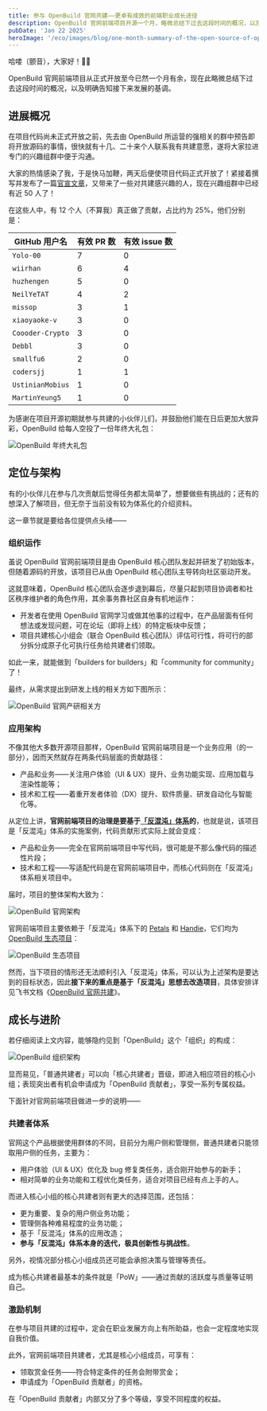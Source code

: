 ```yaml
---
title: 参与 OpenBuild 官网共建——更卓有成效的前端职业成长途径
description: OpenBuild 官网前端项目开源一个月，略微总结下过去这段时间的概况，以及明确告知接下来发展的基调。
pubDate: 'Jan 22 2025'
heroImage: '/eco/images/blog/one-month-summary-of-the-open-source-of-openbuild-official-website/banner.jpg'
---
```


哈喽（颤音），大家好！🤟🏼

OpenBuild 官网前端项目从正式开放至今已然一个月有余，现在此略微总结下过去这段时间的概况，以及明确告知接下来发展的基调。

## 进展概况

在项目代码尚未正式开放之前，先去由 OpenBuild 所运营的强相关的群中预告即将开放源码的事情，很快就有十几、二十来个人联系我有共建意愿，遂将大家拉进专门的兴趣组群中便于沟通。

大家的热情感染了我，于是快马加鞭，两天后便使项目代码正式开放了！紧接着撰写并发布了一篇[官宣文章](https://openbuildxyz.github.io/eco/zh/posts/the-openbuild-official-website-frontend-codebase-is-open-now/)，又带来了一些对共建感兴趣的人，现在兴趣组群中已经有近 50 人了！

在这些人中，有 12 个人（不算我）真正做了贡献，占比约为 25%，他们分别是：

| GitHub 用户名 | 有效 PR 数 | 有效 issue 数 |
| --- | --- | --- |
| `Yolo-00` | 7 | 0 |
| `wiirhan` | 6 | 4 |
| `huzhengen` | 5 | 0 |
| `NeilYeTAT` | 4 | 2 |
| `missop` | 3 | 1 |
| `xiaoyaoke-v` | 3 | 0 |
| `Coooder-Crypto` | 3 | 0 |
| `Debbl` | 3 | 0 |
| `smallfu6` | 2 | 0 |
| `codersjj` | 1 | 1 |
| `UstinianMobius` | 1 | 0 |
| `MartinYeung5` | 1 | 0 |

为感谢在项目开源初期就参与共建的小伙伴儿们，并鼓励他们能在日后更加大放异彩，OpenBuild 给每人空投了一份年终大礼包：

![OpenBuild 年终大礼包](/eco/images/blog/one-month-summary-of-the-open-source-of-openbuild-official-website/openbuild-gift-bag.png)

## 定位与架构

有的小伙伴儿在参与几次贡献后觉得任务都太简单了，想要做些有挑战的；还有的想深入了解项目，但无奈于当前没有较为体系化的介绍资料。

这一章节就是要给各位提供点头绪——

### 组织运作

虽说 OpenBuild 官网前端项目是由 OpenBuild 核心团队发起并研发了初始版本，但随着源码的开放，该项目已从由 OpenBuild 核心团队主导转向社区驱动开发。

这就意味着，OpenBuild 核心团队会逐步退到幕后，尽量只起到项目协调者和社区秩序维护者的角色作用，其余事务靠社区自身有机地运作：

- 开发者在使用 OpenBuild 官网学习或做其他事的过程中，在产品层面有任何想法或发现问题，可在论坛（即将上线）的特定板块中反馈；
- 项目共建核心小组会（联合 OpenBuild 核心团队）评估可行性，将可行的部分拆分成原子化可执行任务给共建者们领取。

如此一来，就能做到「builders for builders」和「community for community」了！

最终，从需求提出到研发上线的相关方如下图所示：

![OpenBuild 官网产研相关方](/eco/images/blog/one-month-summary-of-the-open-source-of-openbuild-official-website/production-and-research-related-parties.png)

### 应用架构

不像其他大多数开源项目那样，OpenBuild 官网前端项目是一个业务应用（的一部分），因而天然就存在两条代码层面的贡献路径：

- 产品和业务——关注用户体验（UI & UX）提升、业务功能实现、应用加载与渲染性能等；
- 技术和工程——着重开发者体验（DX）提升、软件质量、研发自动化与智能化等。

从定位上讲，**官网前端项目的治理是要基于[「反混沌」体系](https://ouraiverse.feishu.cn/wiki/space/7460505157649596435)的**，也就是说，该项目是「反混沌」体系的实施案例，代码贡献形式实际上就会变成：

- 产品和业务——完全在官网前端项目中写代码，很可能是不那么像代码的描述性片段；
- 技术和工程——写适配代码是在官网前端项目中，而核心代码则在「反混沌」体系相关项目中。

届时，项目的整体架构大致为：

![OpenBuild 官网架构](/eco/images/blog/one-month-summary-of-the-open-source-of-openbuild-official-website/architecture.png)

官网前端项目主要依赖于「反混沌」体系下的 [Petals](https://petals-ui.github.io) 和 [Handie](https://handiejs.github.io)，它们均为 [OpenBuild 生态项目](https://openbuildxyz.github.io/eco/zh/projects/)：

![OpenBuild 生态项目](/eco/images/blog/one-month-summary-of-the-open-source-of-openbuild-official-website/petals-and-handie.png)

然而，当下项目的情形还无法顺利引入「反混沌」体系，可以认为上述架构是要达到的目标状态，因此**接下来的重点是基于「反混沌」思想去改造项目**，具体安排详见飞书文档《[OpenBuild 官网共建](https://a66c4lvoi8.feishu.cn/wiki/B8KnwlGSMi2wJmkUYEYctUkpndg)》。

## 成长与进阶

若仔细阅读上文内容，能够隐约见到「OpenBuild」这个「组织」的构成：

![OpenBuild 组织架构](/eco/images/blog/one-month-summary-of-the-open-source-of-openbuild-official-website/organizational-structure.png)

显而易见，「普通共建者」可以向「核心共建者」晋级，即进入相应项目的核心小组；表现突出者有机会申请成为「OpenBuild 贡献者」，享受一系列专属权益。

下面针对官网前端项目做进一步的说明——

### 共建者体系

官网这个产品根据使用群体的不同，目前分为用户侧和管理侧，普通共建者只能领取用户侧的任务，主要为：

- 用户体验（UI & UX）优化及 bug 修复类任务，适合刚开始参与的新手；
- 相对简单的业务功能和工程优化类任务，适合对项目已经有点上手的人。

而进入核心小组的核心共建者则有更大的选择范围，还包括：

- 更为重要、复杂的用户侧业务功能；
- 管理侧各种难易程度的业务功能；
- 基于「反混沌」体系的应用改造；
- **参与「反混沌」体系本身的迭代，极具创新性与挑战性**。

另外，视情况部分核心小组成员还可能会承担决策与管理等责任。

成为核心共建者最基本的条件就是「PoW」——通过贡献的活跃度与质量等证明自己。

### 激励机制

在参与项目共建的过程中，定会在职业发展方向上有所助益，也会一定程度地实现自我价值。

此外，官网前端项目共建者，尤其是核心小组成员，可享有：

- 领取赏金任务——符合特定条件的任务会附带赏金；
- 申请成为「OpenBuild 贡献者」的资格。

在「OpenBuild 贡献者」内部又分了多个等级，享受不同程度的权益。
